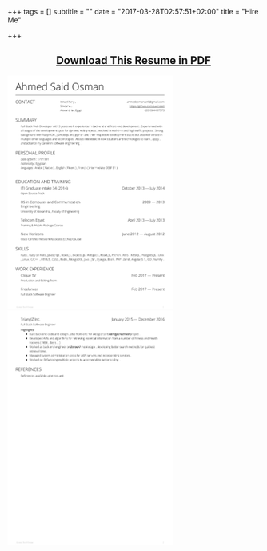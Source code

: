 +++
tags = []
subtitle = ""
date = "2017-03-28T02:57:51+02:00"
title = "Hire Me"

+++
<h2 align='center'><a href='/documents/Resume.pdf'>Download This Resume in PDF</a></h2>
<div style="display:inline-block;"><img width=330 src="/img/Resume/Resume-1.jpg"></div>
<div style="display:inline-block;"><img width=330 src="/img/Resume/Resume-2.jpg"></div>
